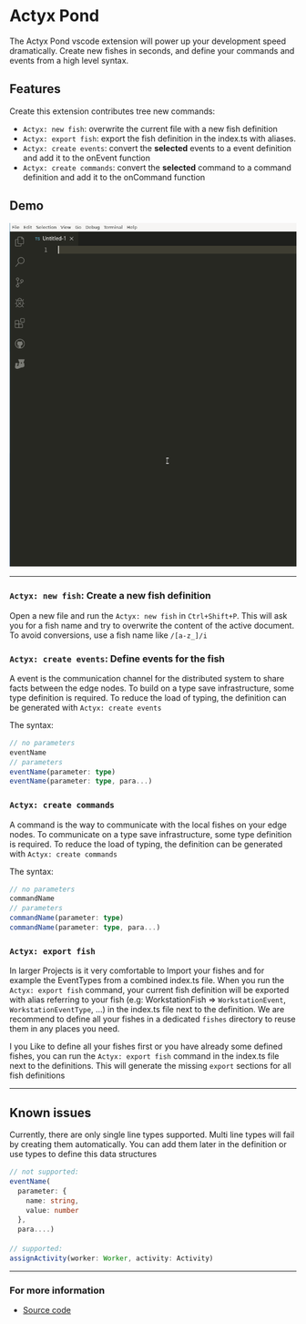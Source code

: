 # Actyx Pond

The Actyx Pond vscode extension will power up your development speed dramatically. Create new fishes in seconds, and define your commands and events from a high level syntax.

## Features

Create this extension contributes tree new commands:

* `Actyx: new fish`: overwrite the current file with a new fish definition
* `Actyx: export fish`: export the fish definition in the index.ts with aliases.
* `Actyx: create events`: convert the **selected** events to a event definition and add it to the onEvent function
* `Actyx: create commands`: convert the **selected** command to a command definition and add it to the onCommand function

## Demo

![newFish](https://raw.githubusercontent.com/Actyx/vscode-actyx-pond/master/images/newFish.gif)

---

### `Actyx: new fish`: Create a new fish definition

Open a new file and run the `Actyx: new fish` in `Ctrl+Shift+P`. This will ask you for a fish name and try to overwrite the content of the active document. To avoid conversions, use a fish name like `/[a-z_]/i`

### `Actyx: create events`: Define events for the fish

A event is the communication channel for the distributed system to share facts between the edge nodes. To build on a type save infrastructure, some type definition is required. To reduce the load of typing, the definition can be generated with `Actyx: create events`

The syntax:

```typescript
// no parameters
eventName
// parameters
eventName(parameter: type)
eventName(parameter: type, para...)
```

### `Actyx: create commands`

A command is the way to communicate with the local fishes on your edge nodes. To communicate on a type save infrastructure, some type definition is required. To reduce the load of typing, the definition can be generated with `Actyx: create commands`

The syntax:

```typescript
// no parameters
commandName
// parameters
commandName(parameter: type)
commandName(parameter: type, para...)
```

### `Actyx: export fish`

In larger Projects is it very comfortable to Import your fishes and for example the EventTypes from a combined index.ts file. When you run the `Actyx: export fish` command, your current fish definition will be exported with alias referring to your fish (e.g: WorkstationFish => `WorkstationEvent`, `WorkstationEventType`, ...) in the index.ts file next to the definition. We are recommend to define all your fishes in a dedicated `fishes` directory to reuse them in any places you need.

I you Like to define all your fishes first or you have already some defined fishes, you can run the `Actyx: export fish` command in the index.ts file next to the definitions. This will generate the missing `export` sections for all fish definitions

---

## Known issues

Currently, there are only single line types supported. Multi line types will fail by creating them automatically. You can add them later in the definition or use types to define this data structures  

```typescript
// not supported:
eventName(
  parameter: {
    name: string,
    value: number
  },
  para....)

// supported:
assignActivity(worker: Worker, activity: Activity)
```

---

### For more information

* [Source code](https://github.com/Actyx/vscode-actyx-pond)
